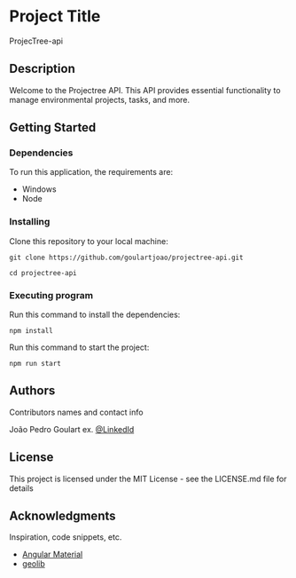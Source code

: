 # Project Title

ProjecTree-api

## Description

Welcome to the Projectree API. This API provides essential functionality to manage environmental projects, tasks, and more.


## Getting Started

### Dependencies

To run this application, the requirements are:

* Windows
* Node


### Installing

Clone this repository to your local machine:

```
git clone https://github.com/goulartjoao/projectree-api.git
```

```
cd projectree-api
```

### Executing program

Run this command to install the dependencies:

```
npm install
```

Run this command to start the project:

```
npm run start
```


## Authors

Contributors names and contact info

João Pedro Goulart
ex. [@LinkedId](https://www.linkedin.com/in/jo%C3%A3o-pedro-goulart-36033b249/)


## License

This project is licensed under the MIT License - see the LICENSE.md file for details

## Acknowledgments

Inspiration, code snippets, etc.

* [Angular Material](https://material.angular.io/)
* [geolib](https://github.com/manuelbieh/geolib)
